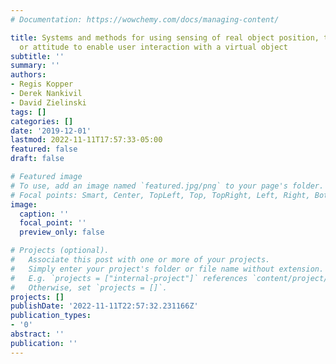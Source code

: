 ```yaml
---
# Documentation: https://wowchemy.com/docs/managing-content/

title: Systems and methods for using sensing of real object position, trajectory,
  or attitude to enable user interaction with a virtual object
subtitle: ''
summary: ''
authors:
- Regis Kopper
- Derek Nankivil
- David Zielinski
tags: []
categories: []
date: '2019-12-01'
lastmod: 2022-11-11T17:57:33-05:00
featured: false
draft: false

# Featured image
# To use, add an image named `featured.jpg/png` to your page's folder.
# Focal points: Smart, Center, TopLeft, Top, TopRight, Left, Right, BottomLeft, Bottom, BottomRight.
image:
  caption: ''
  focal_point: ''
  preview_only: false

# Projects (optional).
#   Associate this post with one or more of your projects.
#   Simply enter your project's folder or file name without extension.
#   E.g. `projects = ["internal-project"]` references `content/project/deep-learning/index.md`.
#   Otherwise, set `projects = []`.
projects: []
publishDate: '2022-11-11T22:57:32.231166Z'
publication_types:
- '0'
abstract: ''
publication: ''
---
```

